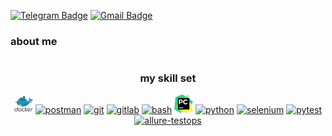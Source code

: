 [![Telegram Badge](https://img.shields.io/badge/-lisizz786-blue?style=flat&logo=Telegram&logoColor=white
)](https://t.me/lisizz786) [![Gmail Badge](https://img.shields.io/badge/-Gmail-red?style=flat&logo=Gmail&logoColor=white)](mailto:anna.pobegus@gmail.com)

### about me

> 

#
<div align="center"> 
  
  
  ### my skill set 

  <a href="https://www.docker.com/" target="_blank"> <img src="https://raw.githubusercontent.com/devicons/devicon/master/icons/docker/docker-original-wordmark.svg" alt="docker" width="30" height="30" /></a> 
  <a href="https://postman.com" target="_blank"> <img src="https://www.vectorlogo.zone/logos/getpostman/getpostman-icon.svg" alt="postman" width="" height="30" /></a> 
  <a href="https://git-scm.com/" target="_blank"> <img src="https://www.vectorlogo.zone/logos/git-scm/git-scm-icon.svg" alt="git" width="30" height="30" /></a> 
  <a href="https://about.gitlab.com/" target="_blank"> <img src="https://cdn.jsdelivr.net/gh/devicons/devicon/icons/gitlab/gitlab-original.svg" alt="gitlab" width="30" height="30" /></a>
  <a href="https://www.figma.com" target="_blank"> <img src="https://www.vectorlogo.zone/logos/figma/figma-icon.svg" alt="bash" width="30" height="30" /></a>
  <a href="https://www.jetbrains.com/pycharm/" target="_blank"> <img src="https://raw.githubusercontent.com/github/explore/d8574c7bce27faa27fb879bca56dfe351ee66efd/topics/pycharm/pycharm.png" alt="pycharm logo" width="30" height="30" /></a>
  <a href="https://www.python.org" target="_blank"> <img src="https://raw.githubusercontent.com/daniilshat/daniilshat/2d7eafe5250314b3d422c86b35de062e0f1f5178/icons/python.svg"  alt="python" width="30" height="30" /></a> 
  <a href="https://www.selenium.dev" target="_blank"> <img src="https://raw.githubusercontent.com/detain/svg-logos/780f25886640cef088af994181646db2f6b1a3f8/svg/selenium-logo.svg" alt="selenium" width="30" height="30" /></a> 
  <a href="https://pytest.org" target="_blank"> <img src="https://www.vectorlogo.zone/logos/pytest/pytest-icon.svg" alt="pytest" width="30" height="30"/></a>
  <a href="https://allure.qatools.ru/" target="_blank"> <img src="https://allurereport.org/public/img/allure-report.svg" alt="allure-testops" width="30" height="30" /></a>
  </div>
